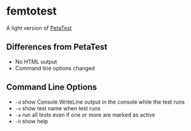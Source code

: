 # femtotest

A light version of [PetaTest](http://www.toptensoftware.com/petatest/)

## Differences from PetaTest

* No HTML output
* Command line options changed

## Command Line Options

* `-d` show Console.WriteLine output in the console while the test runs
* `-v` show test name when test runs
* `-a` run all tests even if one or more are marked as active
* `-h` show help
